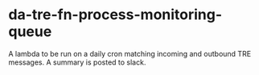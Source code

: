 # da-tre-fn-process-monitoring-queue

A lambda to be run on a daily cron matching incoming and outbound TRE messages. A summary is posted to slack.
